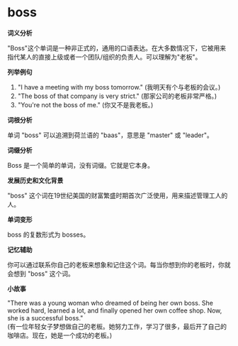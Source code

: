 # boss

**词义分析**

  

"Boss"这个单词是一种非正式的，通用的口语表达。在大多数情况下，它被用来指代某人的直接上级或者一个团队/组织的负责人。可以理解为"老板"。

  

**列举例句**

  

1.  "I have a meeting with my boss tomorrow." (我明天有个与老板的会议。)
2.  "The boss of that company is very strict." (那家公司的老板非常严格。)
3.  "You're not the boss of me." (你又不是我老板。)

  

**词根分析**

  

单词 "boss" 可以追溯到荷兰语的 "baas"，意思是 "master" 或 "leader"。

  

**词缀分析**

  

Boss 是一个简单的单词，没有词缀。它就是它本身。

  

**发展历史和文化背景**

  

"boss" 这个词在19世纪美国的财富繁盛时期首次广泛使用，用来描述管理工人的人。

  

**单词变形**

  

boss 的复数形式为 bosses。

  

**记忆辅助**

  

你可以通过联系你自己的老板来想象和记住这个词。每当你想到你的老板时，你就会想到 "boss" 这个词。

  

**小故事**

  

"There was a young woman who dreamed of being her own boss. She worked hard, learned a lot, and finally opened her own coffee shop. Now, she is a successful boss."  
(有一位年轻女子梦想做自己的老板。她努力工作，学习了很多，最后开了自己的咖啡店。现在，她是一个成功的老板。)
